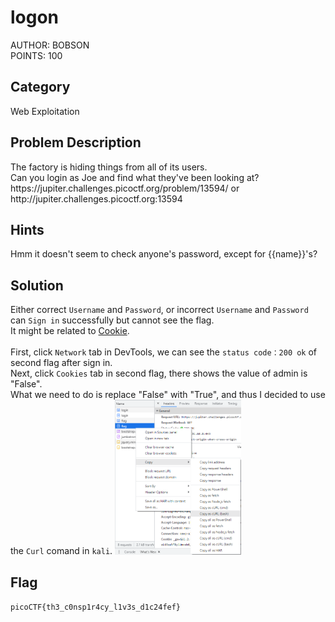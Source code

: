 <h1>logon</h1>
AUTHOR: BOBSON<br>
POINTS: 100

<h2>Category</h2>
Web Exploitation

<h2>Problem Description</h2>
The factory is hiding things from all of its users.<br>
Can you login as Joe and find what they've been looking at?<br>
https://jupiter.challenges.picoctf.org/problem/13594/ or http://jupiter.challenges.picoctf.org:13594

<h2>Hints</h2>
Hmm it doesn't seem to check anyone's password, except for {{name}}'s?

<h2>Solution</h2>
Either correct <code>Username</code> and <code>Password</code>, 
or incorrect <code>Username</code> and <code>Password</code> can <code>Sign in</code> successfully but cannot see the flag.<br>
It might be related to <a href="https://www.kaspersky.com/resource-center/definitions/cookies">Cookie</a>.<br><br>
First, click <code>Network</code> tab in DevTools, we can see the <code>status code：200 ok</code> of second flag after sign in.<br>
Next, click <code>Cookies</code> tab in second flag, there shows the value of admin is "False".<br>
What we need to do is replace "False" with "True", and thus I decided to use the <code>Curl</code> comand in <code>kali</code>.
<img src="https://github.com/laiyutong/picoCTF_2019_writeup/blob/main/Web%20Exploitation/logon/cURL.png" alt="CURL_screenshot" style="width:40%;">

<h2>Flag</h2>
<code>picoCTF{th3_c0nsp1r4cy_l1v3s_d1c24fef}</code>
